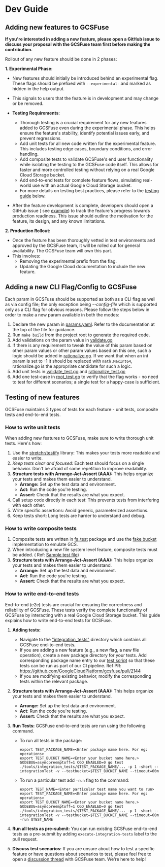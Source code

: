 # Dev Guide

## Adding new features to GCSFuse

**If you're interested in adding a new feature, please open a GitHub issue to
discuss your proposal with the GCSFuse team first before making the
contribution.**

Rollout of any new feature should be done in 2 phases:

**1. Experimental Phase:**

* New features should initially be introduced behind an experimental flag. These
  flags should be prefixed with `--experimental-` and marked as hidden in the
  help output.
* This signals to users that the feature is in development and may change or be
  removed.
* **Testing Requirements**:
    * Thorough testing is a crucial requirement for any new features added to
      GCSFuse even during the experimental phase. This helps ensure the
      feature's stability, identify potential issues early, and prevent
      regressions.
    * Add unit tests for all new code written for the experimental feature. This
      includes testing edge cases, boundary conditions, and error handling.
    * Add composite tests to validate GCSFuse's end user functionality while
      isolating the testing to the GCSFuse code itself. This allows for faster
      and more controlled testing without relying on a real Google Cloud Storage
      bucket.
    * Add end-to-end tests for complete feature flows, simulating real-world use
      with an actual Google Cloud Storage bucket.
    * For more details on testing best practices, please refer to
      the [testing guide](https://github.com/GoogleCloudPlatform/gcsfuse/blob/master/docs/dev_guide.md#testing-of-new-features)
      below.

* After the feature development is complete, developers should open a GitHub
  issue (
  see [example](https://github.com/GoogleCloudPlatform/gcsfuse/issues/793)) to
  track the feature's progress towards production readiness. This issue should
  outline the motivation for the feature, its design, and any known limitations.

**2. Production Rollout:**

* Once the feature has been thoroughly vetted in test environments and approved
  by the GCSFuse team, it will be rolled out for general availability. The
  GCSFuse team will own this part.
* This involves:
    * Removing the experimental prefix from the flag.
    * Updating the Google Cloud documentation to include the new feature.

## Adding a new CLI Flag/Config to GCSFuse

Each param in GCSFuse should be supported as both as a CLI flag as well as via
config file; the only exception being *--config-file* which is supported only as
a CLI flag for obvious reasons. Please follow the steps below in order to make a
new param available in both the modes:

1.  Declare the new param in
    [params.yaml](https://github.com/GoogleCloudPlatform/gcsfuse/blob/master/cfg/params.yaml#L4).
    Refer to the documentation at the top of the file for guidance.
1.  Run `make build` from the project root to generate the required code.
1.  Add validations on the param value in
    [validate.go](https://github.com/GoogleCloudPlatform/gcsfuse/blob/master/cfg/validate.go)
1.  If there is any requirement to tweak the value of this param based on other
    param values or other param values based on this one, such a logic should be
    added in
    [rationalize.go](https://github.com/GoogleCloudPlatform/gcsfuse/blob/master/cfg/rationalize.go).
    If we want that when an int param is set to -1 it should be replaced with
    `math.MaxInt64`, rationalize.go is the appropriate candidate for such a
    logic.
1.  Add unit tests in
    [validate_test.go](https://github.com/GoogleCloudPlatform/gcsfuse/blob/master/cfg/validate_test.go)
    and
    [rationalize_test.go](https://github.com/GoogleCloudPlatform/gcsfuse/blob/master/cfg/rationalize_test.go)
1.  Add one test-case in
    [root_test.go](https://github.com/GoogleCloudPlatform/gcsfuse/blob/master/cmd/root_test.go)
    to verify that the flag works - no need to test for different scenarios; a
    single test for a happy-case is sufficient.

## Testing of new features

GCSFuse maintains 3 types of tests for each feature - unit tests, composite
tests and end-to-end tests.

### How to write unit tests

When adding new features to GCSFuse, make sure to write thorough unit tests.
Here's how:

1. Use
   the [stretchr/testify](https://pkg.go.dev/github.com/stretchr/testify/assert)
   library: This makes your tests more readable and easier to write.
2. *Keep tests clear and focused:* Each test should focus on a single behavior.
   Don't be afraid of some repetition to improve readability.
3. **Structure tests with Arrange-Act-Assert (AAA):** This helps organize your
   tests and makes them easier to understand.
    - **Arrange:** Set up the test data and environment.
    - **Act:** Run the code you're testing.
    - **Assert:** Check that the results are what you expect.
4. Call setup code directly in each test: This prevents tests from interfering
   with each other.
5. Write specific assertions: Avoid generic, parameterized assertions.
6. Keep tests short: Long tests are harder to understand and debug.

### How to write composite tests

1. Composite tests are written
   in [fs_test](https://github.com/GoogleCloudPlatform/gcsfuse/blob/master/internal/fs/fs_test.go)
   package and use
   the [fake bucket](https://github.com/GoogleCloudPlatform/gcsfuse/blob/master/internal/storage/fake/bucket.go)
   implementation to emulate GCS.
2. When introducing a new file system level feature, composite tests must be
   added. (
   Ref: [Sample test file](https://github.com/GoogleCloudPlatform/gcsfuse/blob/master/internal/fs/hns_bucket_test.go))
3. **Structure tests with Arrange-Act-Assert (AAA):** This helps organize your
   tests and makes them easier to understand.
    - **Arrange:** Set up the test data and environment.
    - **Act:** Run the code you're testing.
    - **Assert:** Check that the results are what you expect.

### How to write end-to-end tests

End-to-end (e2e) tests are crucial for ensuring the correctness and reliability
of GCSFuse. These tests verify the complete functionality of GCSFuse by
interacting with a real Google Cloud Storage bucket. This guide explains how to
write end-to-end tests for GCSFuse.

1. **Adding tests:**
    - Navigate to
      the ["integration_tests"](https://github.com/GoogleCloudPlatform/gcsfuse/tree/master/tools/integration_tests)
      directory which contains all GCSFuse end-to-end tests.
    - If you are adding a new feature (e.g., a new flag, a new file operation),
      create a new package directory for your tests. Add corresponding package
      name entry to
      our [test script](https://github.com/GoogleCloudPlatform/gcsfuse/blob/a4fb11ad4d424fcc07727dc18e06561ffd8e2467/tools/integration_tests/run_e2e_tests.sh#L66)
      so that these tests can be run as part of our CI pipeline.
      Ref PR: https://github.com/GoogleCloudPlatform/gcsfuse/pull/2144
    - If you are modifying existing behavior, modify the corresponding tests
      within the relevant package.

2. **Structure tests with Arrange-Act-Assert (AAA):** This helps organize your
   tests and makes them easier to understand.
    - **Arrange:** Set up the test data and environment.
    - **Act:** Run the code you're testing.
    - **Assert:** Check that the results are what you expect.
3. **Run Tests:** GCSFuse end-to-end tests are run using the following command.
    - To run all tests in the package:
       ```shell
       export TEST_PACKAGE_NAME=<Enter package name here. For eg: operations>
       export TEST_BUCKET_NAME=<Enter your bucket name here.>
       GODEBUG=asyncpreemptoff=1 CGO_ENABLED=0 go test ./tools/integration_tests/$TEST_PACKAGE_NAME/... -p 1 -short --integrationTest -v --testbucket=$TEST_BUCKET_NAME --timeout=60m 
       ```
    - To run a particular test add `-run` flag to the command:
       ```shell
       export TEST_NAME=<Enter particular test name you want to run>
       export TEST_PACKAGE_NAME=<Enter package name here. For eg: operations>
       export TEST_BUCKET_NAME=<Enter your bucket name here.>
       GODEBUG=asyncpreemptoff=1 CGO_ENABLED=0 go test ./tools/integration_tests/$TEST_PACKAGE_NAME/... -p 1 -short --integrationTest -v --testbucket=$TEST_BUCKET_NAME --timeout=60m -run $TEST_NAME
       ```
4. **Run all tests as pre-submit:** You can run existing GCSFuse end-to-end
   tests as a pre-submit by adding `execute-integration-tests` label to the pull
   request.
5. **Discuss test scenarios:** If you are unsure about how to test a specific
   feature or have questions about scenarios to test, please feel free to open a
   [discussion thread](https://github.com/GoogleCloudPlatform/gcsfuse/discussions)
   with GCSFuse team. We're here to help!
